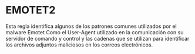 # EMOTET2
Esta regla identifica algunos de los patrones comunes utilizados por el malware Emotet
Como el User-Agent utilizado en la comunicación con su servidor de comando y control 
y las cadenas que se utilizan para identificar los archivos adjuntos maliciosos en los correos electrónicos. 
